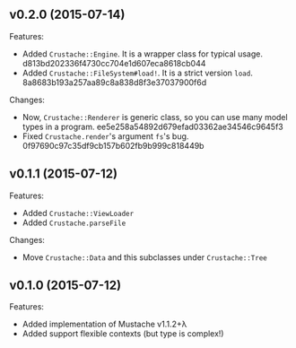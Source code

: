 ## v0.2.0 (2015-07-14)

Features:

  - Added `Crustache::Engine`. It is a wrapper class for typical usage. d813bd202336f4730cc704e1d607eca8618cb044
  - Added `Crustache::FileSystem#load!`. It is a strict version `load`. 8a8683b193a257aa89c8a838d8f3e37037900f6d

Changes:

  - Now, `Crustache::Renderer` is generic class,
    so you can use many model types in a program. ee5e258a54892d679efad03362ae34546c9645f3
  - Fixed `Crustache.render`'s argument `fs`'s bug. 0f97690c97c35df9cb157b602fb9b999c818449b

## v0.1.1 (2015-07-12)

Features:

  - Added `Crustache::ViewLoader`
  - Added `Crustache.parseFile`

Changes:

  - Move `Crustache::Data` and this subclasses under `Crustache::Tree`

## v0.1.0 (2015-07-12)

Features:

  - Added implementation of Mustache v1.1.2+λ
  - Added support flexible contexts (but type is complex!)
